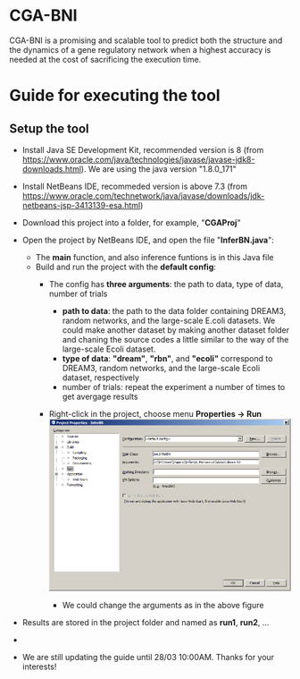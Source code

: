 # CGA-BNI
CGA-BNI is a promising and scalable tool to predict both the structure and the dynamics of a gene regulatory network when a highest accuracy is needed at the cost of sacrificing the execution time.

# Guide for executing the tool
## Setup the tool

- Install Java SE Development Kit, recommended version is 8 (from https://www.oracle.com/java/technologies/javase/javase-jdk8-downloads.html). We are using the java version "1.8.0_171"
- Install NetBeans IDE, recommeded version is above 7.3 (from https://www.oracle.com/technetwork/java/javase/downloads/jdk-netbeans-jsp-3413139-esa.html)
- Download this project into a folder, for example, "**CGAProj**"
- Open the project by NetBeans IDE, and open the file "**InferBN.java**":
  - The **main** function, and also inference funtions is in this Java file
  - Build and run the project with the **default config**:
    - The config has **three arguments**: the path to data, type of data, number of trials
    
      + **path to data**: the path to the data folder containing DREAM3, random networks, and the large-scale E.coli datasets. We could make another dataset by making another dataset folder and chaning the source codes a little similar to the way of the large-scale Ecoli dataset.
      + **type of data**: **"dream"**, **"rbn"**, and **"ecoli"** correspond to DREAM3, random networks, and the large-scale Ecoli dataset, respectively
      + number of trials: repeat the experiment a number of times to get avergage results

    - Right-click in the project, choose menu **Properties -> Run**
      ![Project default configuration](/images/cga1.png)
      
      + We could change the arguments as in the above figure
      
- Results are stored in the project folder and named as **run1**, **run2**, ...
- 
- We are still updating the guide until 28/03 10:00AM. Thanks for your interests!
